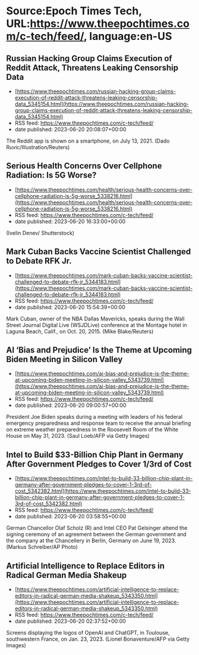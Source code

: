 # Source:Epoch Times Tech, URL:https://www.theepochtimes.com/c-tech/feed/, language:en-US

## Russian Hacking Group Claims Execution of Reddit Attack, Threatens Leaking Censorship Data
 - [https://www.theepochtimes.com/russian-hacking-group-claims-execution-of-reddit-attack-threatens-leaking-censorship-data_5345154.html](https://www.theepochtimes.com/russian-hacking-group-claims-execution-of-reddit-attack-threatens-leaking-censorship-data_5345154.html)
 - RSS feed: https://www.theepochtimes.com/c-tech/feed/
 - date published: 2023-06-20 20:08:07+00:00

The Reddit app is shown on a smartphone, on July 13, 2021. (Dado Ruvic/Illustration/Reuters)

## Serious Health Concerns Over Cellphone Radiation: Is 5G Worse?
 - [https://www.theepochtimes.com/health/serious-health-concerns-over-cellphone-radiation-is-5g-worse_5338216.html](https://www.theepochtimes.com/health/serious-health-concerns-over-cellphone-radiation-is-5g-worse_5338216.html)
 - RSS feed: https://www.theepochtimes.com/c-tech/feed/
 - date published: 2023-06-20 16:33:00+00:00

(Ivelin Denev/ Shutterstock)

## Mark Cuban Backs Vaccine Scientist Challenged to Debate RFK Jr.
 - [https://www.theepochtimes.com/mark-cuban-backs-vaccine-scientist-challenged-to-debate-rfk-jr_5344183.html](https://www.theepochtimes.com/mark-cuban-backs-vaccine-scientist-challenged-to-debate-rfk-jr_5344183.html)
 - RSS feed: https://www.theepochtimes.com/c-tech/feed/
 - date published: 2023-06-20 15:54:39+00:00

Mark Cuban, owner of the NBA Dallas Mavericks,  speaks during the Wall Street Journal Digital Live (WSJDLive) conference at the Montage hotel in Laguna Beach, Calif., on Oct. 20, 2015. (Mike Blake/Reuters)

## AI ‘Bias and Prejudice’ Is the Theme at Upcoming Biden Meeting in Silicon Valley
 - [https://www.theepochtimes.com/ai-bias-and-prejudice-is-the-theme-at-upcoming-biden-meeting-in-silicon-valley_5343739.html](https://www.theepochtimes.com/ai-bias-and-prejudice-is-the-theme-at-upcoming-biden-meeting-in-silicon-valley_5343739.html)
 - RSS feed: https://www.theepochtimes.com/c-tech/feed/
 - date published: 2023-06-20 09:00:57+00:00

President Joe Biden speaks during a meeting with leaders of his federal emergency preparedness and response team to receive the annual briefing on extreme weather preparedness in the Roosevelt Room of the White House on May 31, 2023. (Saul Loeb/AFP via Getty Images)

## Intel to Build $33-Billion Chip Plant in Germany After Government Pledges to Cover 1/3rd of Cost
 - [https://www.theepochtimes.com/intel-to-build-33-billion-chip-plant-in-germany-after-government-pledges-to-cover-1-3rd-of-cost_5342382.html](https://www.theepochtimes.com/intel-to-build-33-billion-chip-plant-in-germany-after-government-pledges-to-cover-1-3rd-of-cost_5342382.html)
 - RSS feed: https://www.theepochtimes.com/c-tech/feed/
 - date published: 2023-06-20 03:58:55+00:00

German Chancellor Olaf Scholz (R) and Intel CEO Pat Gelsinger attend the signing ceremony of an agreement between the German government and the company at the Chancellery in Berlin, Germany on June 19, 2023. (Markus Schreiber/AP Photo)

## Artificial Intelligence to Replace Editors in Radical German Media Shakeup
 - [https://www.theepochtimes.com/artificial-intelligence-to-replace-editors-in-radical-german-media-shakeup_5343350.html](https://www.theepochtimes.com/artificial-intelligence-to-replace-editors-in-radical-german-media-shakeup_5343350.html)
 - RSS feed: https://www.theepochtimes.com/c-tech/feed/
 - date published: 2023-06-20 02:37:52+00:00

Screens displaying the logos of OpenAI and ChatGPT, in Toulouse, southwestern France, on Jan. 23, 2023. (Lionel Bonaventure/AFP via Getty Images)


